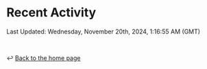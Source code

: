 # Recent Activity

<!--RECENT_ACTIVITY:start-->
<!--RECENT_ACTIVITY:end-->

<!--RECENT_ACTIVITY:last_update-->
Last Updated: Wednesday, November 20th, 2024, 1:16:55 AM (GMT)
<!--RECENT_ACTIVITY:last_update_end-->

<br>

↩️ [Back to the home page](/README.md)
